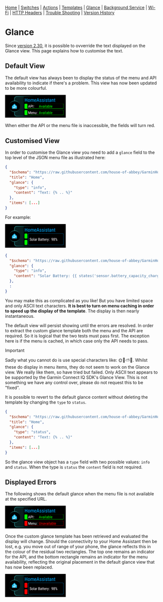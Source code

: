 [Home](../README.md) | [Switches](Switches.md) | [Actions](Actions.md) | [Templates](Templates.md) | [Glance](Glance.md) | [Background Service](../BackgroundService.md) | [Wi-Fi](../Wi-Fi.md) | [HTTP Headers](../HTTP_Headers.md) | [Trouble Shooting](../TroubleShooting.md) | [Version History](../HISTORY.md)

# Glance

Since [version 2.30](../History.md), it is possible to ovverride the text displayed on the Glance view. This page explains how to customise the text.


## Default View

The default view has always been to display the status of the menu and API availability to indicate if there's a problem. This view has now been updated to be more colourful.

<img src="../images/Venu2_glance_default.png" width="200" title="Venu 2 Default Glance"/>

When either the API or the menu file is inaccessible, the fields will turn red.


## Customised View

In order to customise the Glance view you need to add a `glance` field to the top level of the JSON menu file as illustrated here:

```json
{
  "$schema": "https://raw.githubusercontent.com/house-of-abbey/GarminHomeAssistant/main/config.schema.json",
  "title": "Home",
  "glance": {
    "type": "info",
    "content": "Text: {% .. %}"
  },
  "items": [...]
}
```

For example:

<img src="../images/Venu2_glance_custom.png" width="200" title="Venu 2 Customised Glance"/>

```json
{
  "$schema": "https://raw.githubusercontent.com/house-of-abbey/GarminHomeAssistant/main/config.schema.json",
  "glance": {
    "type": "info",
    "content": "Solar Battery: {{ states('sensor.battery_capacity_charge') }}%"
  },
  :
}
```

You may make this as complicated as you like! But you have limited space and only ASCII text characters. **It is best to turn on menu caching in order to speed up the display of the template**. The display is then nearly instantaneous.

The default view will persist showing until the errors are resolved. In order to extract the custom glance template both the menu and the API are required. So it is logical that the two tests must pass first. The exception here is if the menu is cached, in which case only the API needs to pass.

> [!IMPORTANT]
> Sadly what you cannot do is use special characters like: 🌞🔋⛅🪫. Whilst these do display in menu items, they do not seem to work on the Glance view. We really like them, so have tried but failed. Only ASCII text appears to be supported by the Garmin Connect IQ SDK's Glance View. This is not something we have any control over, please do not request this to be "fixed".

It is possible to revert to the default glance content without deleting the template by changing the `type` to `status`.

```json
{
  "$schema": "https://raw.githubusercontent.com/house-of-abbey/GarminHomeAssistant/main/config.schema.json",
  "title": "Home",
  "glance": {
    "type": "status",
    "content": "Text: {% .. %}"
  },
  "items": [...]
}
```

So the glance view object has a `type` field with two possible values: `info` and `status`. When the type is `status` the `content` field is not required.


## Displayed Errors

The following shows the default glance when the menu file is not available at the specified URL.

<img src="../images/Venu2_glance_no_menu.png" width="200" title="Venu 2 Glance showing errors"/>

Once the custom glance template has been retrieved and evaluated the display will change. Should the connectivity to your Home Assistant then be lost, e.g. you move out of range of your phone, the glance reflects this in the colour of the residual two rectangles. The top one remains an indicator for the API, and the bottom rectangle remains an indicator for the menu availability, reflecting the original placement in the default glance view that has now been replaced.

<img src="../images/Venu2_glance_no_bt.png" width="200" title="Venu 2 Glance showing lost connectivity"/>
